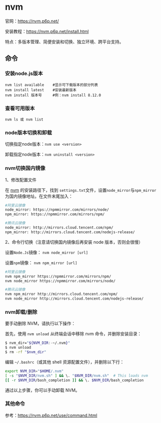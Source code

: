 # nvm

官网：https://nvm.p6p.net/

安装教程：https://nvm.p6p.net/install.html

特点：多版本管理、简便安装和切换、独立环境、跨平台支持。

## 命令

### 安装node.js版本

```shell
nvm list available    #显示可下载版本的部分列表
nvm install latest    #安装最新版本
nvm install 版本号     #例：nvm install 8.12.0
```

### 查看可用版本

```shell
nvm ls 或 nvm list
```

### node版本切换和卸载

切换指定node版本：`nvm use <version>`

卸载指定node版本：`nvm uninstall <version>`

### nvm切换国内镜像

1、修改配置文件 

在 [nvm](https://nvm.p6p.net/) 的安装路径下，找到 `settings.txt`文件，设置`node_mirror`与`npm_mirror`为国内镜像地址。在文件末尾加入：

```bash
#阿里云镜像
node_mirror: https://npmmirror.com/mirrors/node/
npm_mirror: https://npmmirror.com/mirrors/npm/
```

```bash
#腾讯云镜像
node_mirror: http://mirrors.cloud.tencent.com/npm/
npm_mirror: http://mirrors.cloud.tencent.com/nodejs-release/
```

2、命令行切换（注意请切换国内镜像后再安装 node 版本，否则会很慢）

设置`Node.Js`镜像： `nvm node_mirror [url]`

设置`npm`镜像： `nvm npm_mirror [url]`

```bash
#阿里云镜像
nvm npm_mirror https://npmmirror.com/mirrors/npm/
nvm node_mirror https://npmmirror.com/mirrors/node/
```

```bash
#腾讯云镜像
nvm npm_mirror http://mirrors.cloud.tencent.com/npm/
nvm node_mirror http://mirrors.cloud.tencent.com/nodejs-release/
```

### nvm卸载/删除

要手动删除 NVM，请执行以下操作：

首先，使用 `nvm unload` 从终端会话中移除 nvm 命令，并删除安装目录：

```bash
$ nvm_dir="${NVM_DIR:-~/.nvm}"
$ nvm unload
$ rm -rf "$nvm_dir"
```

编辑 `~/.bashrc`（或其他 shell 资源配置文件），并删除以下行：

```bash
export NVM_DIR="$HOME/.nvm"
[ -s "$NVM_DIR/nvm.sh" ] && \. "$NVM_DIR/nvm.sh"  # This loads nvm
[[ -r $NVM_DIR/bash_completion ]] && \. $NVM_DIR/bash_completion
```

通过以上步骤，你可以手动卸载 NVM。

### 其他命令

参考：https://nvm.p6p.net/use/command.html

